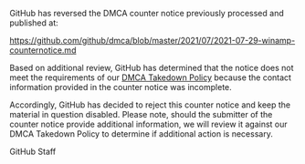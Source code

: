 GitHub has reversed the DMCA counter notice previously processed and published at: 

https://github.com/github/dmca/blob/master/2021/07/2021-07-29-winamp-counternotice.md

Based on additional review, GitHub has determined that the notice does not meet the requirements of our [DMCA Takedown Policy](https://docs.github.com/github/site-policy/dmca-takedown-policy) because the contact information provided in the counter notice was incomplete.  

Accordingly, GitHub has decided to reject this counter notice and keep the material in question disabled. Please note, should the submitter of the counter notice provide additional information, we will review it against our DMCA Takedown Policy to determine if additional action is necessary.

GitHub Staff
